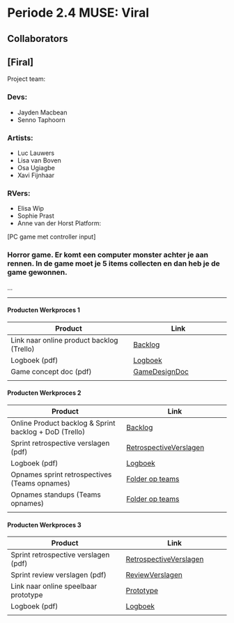 # Periode 2.4 MUSE: Viral

## Collaborators

## [Firal]
Project team:
### Devs:

- Jayden Macbean
- Senno Taphoorn

### Artists:

- Luc Lauwers
- Lisa van Boven
- Osa Ugiagbe
- Xavi Fijnhaar

### RVers:

- Elisa Wip
- Sophie Prast
- Anne van der Horst
Platform:

[PC game met controller input]

### Horror game. Er komt een computer monster achter je aan rennen. In de game moet je 5 items collecten en dan heb je de game gewonnen. 
...

---
#### Producten Werkproces 1
| Product  | Link |
| ------ |  ------ |
| Link naar online product backlog (Trello) | [Backlog]
| Logboek (pdf)                             | [Logboek]
| Game concept doc (pdf)                    | [GameDesignDoc]
|<img width=500/>|<img width=300/>|

#### Producten Werkproces 2
| Product  | Link |
| ------ |  ------ |
| Online Product backlog & Sprint backlog + DoD (Trello)    | [Backlog]
| Sprint retrospective verslagen (pdf)                      | [RetrospectiveVerslagen]
| Logboek (pdf)                                             | [Logboek]
| Opnames sprint retrospectives (Teams opnames)             | [Folder op teams]
| Opnames standups (Teams opnames)                          | [Folder op teams]
|<img width=500/>|<img width=300/>|

#### Producten Werkproces 3
| Product  | Link |
| ------ |  ------ |
| Sprint retrospective verslagen (pdf)  | [RetrospectiveVerslagen]
| Sprint review verslagen (pdf)         | [ReviewVerslagen]
| Link naar online speelbaar prototype  | [Prototype]
| Logboek (pdf)                         | [Logboek]
|<img width=500/>|<img width=300/>|

   [Backlog]: https://trello.com/b/hik72z4q/mythe-2019-voorbeeld-trello
   [Logboek]: https://github.com/BerendWeij/agp_inlever_template/blob/master/producten/logboek.pdf
   [GameDesignDoc]: https://github.com/BerendWeij/agp_inlever_template/blob/master/producten/GameDesignDoc.pdf
   [RetrospectiveVerslagen]: https://github.com/BerendWeij/agp_inlever_template/blob/master/producten/RetrospectiveVerslagen.pdf
   [ReviewVerslagen]: https://github.com/BerendWeij/agp_inlever_template/blob/master/producten/ReviewVerslagen.pdf
   [Prototype]: https://www.mijnmytheprototype.nl/
   [Folder op teams]: https://www.linknaarmijnfolderopteams.nl/
